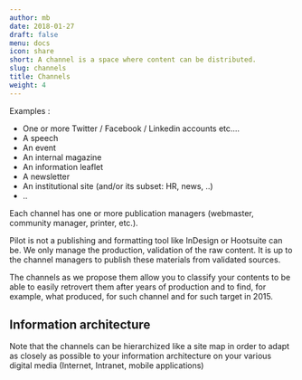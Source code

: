 ```yaml
---
author: mb
date: 2018-01-27
draft: false
menu: docs
icon: share
short: A channel is a space where content can be distributed.
slug: channels
title: Channels
weight: 4
---
```


Examples :

- One or more Twitter / Facebook / Linkedin accounts etc....
- A speech
- An event
- An internal magazine
- An information leaflet
- A newsletter
- An institutional site (and/or its subset: HR, news, ..)
- ..

Each channel has one or more publication managers (webmaster, community manager, printer, etc.).

Pilot is not a publishing and formatting tool like InDesign or Hootsuite can be. We only manage the production, validation of the raw content. It is up to the channel managers to publish these materials from validated sources.

The channels as we propose them allow you to classify your contents to be able to easily retrovert them after years of production and to find, for example, what produced, for such channel and for such target in 2015.

## Information architecture

Note that the channels can be hierarchized like a site map in order to adapt as closely as possible to your information architecture on your various digital media (Internet, Intranet, mobile applications)
